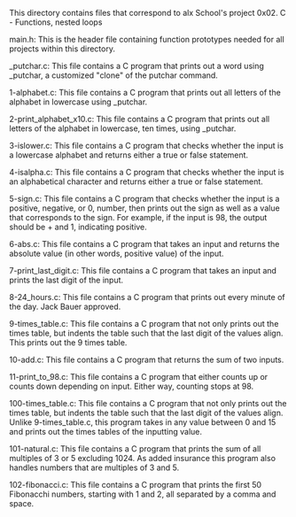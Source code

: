 This directory contains files that correspond to alx School's project 0x02. C - Functions, nested loops

main.h: This is the header file containing function prototypes needed for all projects within this directory.

_putchar.c: This file contains a C program that prints out a word using _putchar, a customized "clone" of the putchar command.

1-alphabet.c: This file contains a C program that prints out all letters of the alphabet in lowercase using _putchar.

2-print_alphabet_x10.c: This file contains a C program that prints out all letters of the alphabet in lowercase, ten times, using _putchar.

3-islower.c: This file contains a C program that checks whether the input is a lowercase alphabet and returns either a true or false statement.

4-isalpha.c: This file contains a C program that checks whether the input is an alphabetical character and returns either a true or false statement.

5-sign.c: This file contains a C program that checks whether the input is a positive, negative, or 0, number, then prints out the sign as well as a value that corresponds to the sign. For example, if the input is 98, the output should be + and 1, indicating positive.

6-abs.c: This file contains a C program that takes an input and returns the absolute value (in other words, positive value) of the input.

7-print_last_digit.c: This file contains a C program that takes an input and prints the last digit of the input.

8-24_hours.c: This file contains a C program that prints out every minute of the day. Jack Bauer approved.

9-times_table.c: This file contains a C program that not only prints out the times table, but indents the table such that the last digit of the values align. This prints out the 9 times table.

10-add.c: This file contains a C program that returns the sum of two inputs.

11-print_to_98.c: This file contains a C program that either counts up or counts down depending on input. Either way, counting stops at 98.

100-times_table.c: This file contains a C program that not only prints out the times table, but indents the table such that the last digit of the values align. Unlike 9-times_table.c, this program takes in any value between 0 and 15 and prints out the times tables of the inputting value.

101-natural.c: This file contains a C program that prints the sum of all multiples of 3 or 5 excluding 1024. As added insurance this program also handles numbers that are multiples of 3 and 5.

102-fibonacci.c: This file contains a C program that prints the first 50 Fibonacchi numbers, starting with 1 and 2, all separated by a comma and space.
